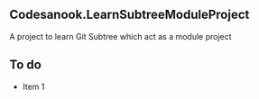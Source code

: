 ## Codesanook.LearnSubtreeModuleProject
A project to learn Git Subtree which act as a module project

## To do
- Item 1
